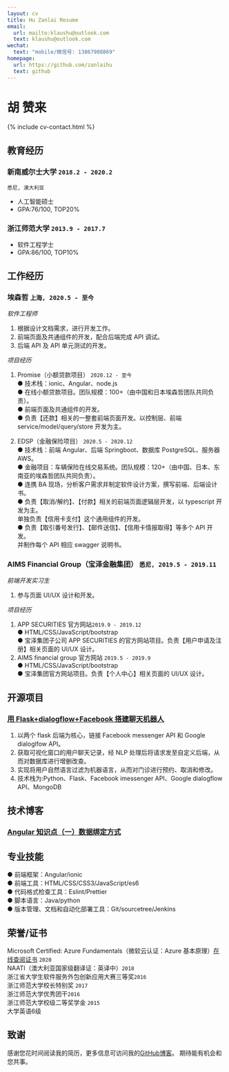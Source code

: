 ```yaml
---
layout: cv
title: Hu Zanlai Resume
email:
  url: mailto:klaushu@outlook.com
  text: klaushu@outlook.com
wechat:
  text: "mobile/微信号: 13867908869"
homepage:
  url: https://github.com/zanlaihu
  text: github
---
```


# **胡** **赞来**

<!--
include contact information from the front matter
Supported arguments:
    - homepage: url, text
    - phone
    - email
-->

{% include cv-contact.html %}

## 教育经历

### **新南威尔士大学** `2018.2 - 2020.2`

```
悉尼, 澳大利亚
```

- 人工智能硕士
- GPA:76/100, TOP20%

### **浙江师范大学** `2013.9 - 2017.7`

- 软件工程学士
- GPA:86/100, TOP10%

## 工作经历

### **埃森哲** `上海, 2020.5 - 至今`

_软件工程师_<br>

1. 根据设计文档需求，进行开发工作。
2. 前端页面及共通组件的开发，配合后端完成 API 调试。
3. 后端 API 及 API 单元测试的开发。

_项目经历_

1. Promise（小额贷款项目） `2020.12 - 至今`<br>
   ● 技术栈：ionic、Angular、node.js<br>
   ● 在线小额贷款项目。团队规模：100+（由中国和日本埃森哲团队共同负责）。<br>
   ● 前端页面及共通组件的开发。<br>
   ● 负责【还款】相关的一整套前端页面开发。以控制层、前端 service/model/query/store 开发为主。<br>

1. EDSP（金融保险项目） `2020.5 - 2020.12`<br>
   ● 技术栈：前端 Angular、后端 Springboot、数据库 PostgreSQL、服务器 AWS。<br>
   ● 金融项目：车辆保险在线交易系统。团队规模：120+（由中国、日本、东南亚的埃森哲团队共同负责）。<br>
   ● 连携 BA 现场，分析客户需求并制定软件设计方案，撰写前端、后端设计书。<br>
   ● 负责【取消/解约】、【付款】相关的前端页面逻辑层开发，以 typescript 开发为主。<br>
   单独负责【信用卡支付】这个通用组件的开发。<br>
   ● 负责【取引番号发行】、【邮件送信】、【信用卡情报取得】等多个 API 开发。<br>
   并制作每个 API 相应 swagger 说明书。

### **AIMS Financial Group（宝泽金融集团）** `悉尼, 2019.5 - 2019.11`

_前端开发实习生_<br>

1. 参与页面 UI/UX 设计和开发。

_项目经历_

1. APP SECURITIES 官方网站`2019.9 - 2019.12`<br>
   ● HTML/CSS/JavaScript/bootstrap<br>
   ● 宝泽集团子公司 APP SECURITIES 的官方网站项目。负责【用户申请及注册】相关页面的 UI/UX 设计。
1. AIMS financial group 官方网站 `2019.5 - 2019.9`<br>
   ● HTML/CSS/JavaScript/bootstrap<br>
   ● 宝泽集团官方网站项目。负责【个人中心】相关页面的 UI/UX 设计。

## 开源项目

### [**用 Flask+dialogflow+Facebook 搭建聊天机器人**](https://zhuanlan.zhihu.com/p/120079499)

1. 以两个 flask 后端为核心，链接 Facebook messenger API 和 Google dialoglfow API。<br>
2. 获取可视化窗口的用户聊天记录，经 NLP 处理后将请求发至自定义后端，从而对数据库进行增删改查。<br>
3. 实现将用户自然语言过滤为机器语言，从而对门诊进行预约、取消和修改。<br>
4. 技术栈为:Python、Flask、Facebook imessenger API、Google dialogflow API、MongoDB

## 技术博客

### [Angular 知识点（一）数据绑定方式](https://zhuanlan.zhihu.com/p/331714908)

## 专业技能

● 前端框架：Angular/ionic<br>
● 前端工具：HTML/CSS/CSS3/JavaScript/es6<br>
● 代码格式检查工具：Eslint/Prettier<br>
● 脚本语言：Java/python<br>
● 版本管理、文档和自动化部署工具：Git/sourcetree/Jenkins<br>

## 荣誉/证书

Microsoft Certified: Azure Fundamentals（微软云认证：Azure 基本原理）[在线查阅证书](https://www.youracclaim.com/badges/bd5ad8cc-cbbc-4232-b40a-13cffd0a947b/public_url) `2020` <br>
NAATI（澳大利亚国家级翻译证：英译中）`2018` <br>
浙江省大学生软件服务外包创新应用大赛三等奖`2016` <br>
浙江师范大学校长特别奖 `2017` <br>
浙江师范大学优秀团干`2016` <br>
浙江师范大学校级二等奖学金 `2015` <br>
大学英语6级<br>

## 致谢
感谢您花时间阅读我的简历，更多信息可访问我的[GitHub博客](https://github.com/zanlaihu/blog/issues)。
期待能有机会和您共事。

